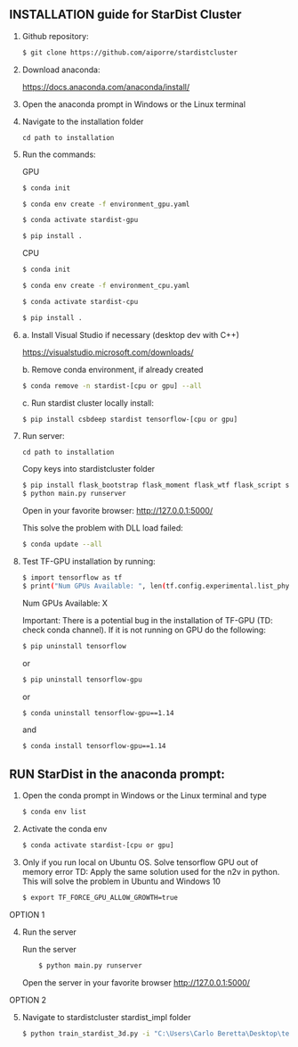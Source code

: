 ## INSTALLATION guide for StarDist Cluster
1. Github repository:
    ```sh
	$ git clone https://github.com/aiporre/stardistcluster
    ```
2. Download anaconda:

	https://docs.anaconda.com/anaconda/install/

3. Open the anaconda prompt in Windows or the Linux terminal

4. Navigate to the installation folder

	`cd path to installation`


5. Run the commands:

	GPU

	```sh
    $ conda init

	$ conda env create -f environment_gpu.yaml

	$ conda activate stardist-gpu

	$ pip install .
	```

	CPU
	```sh
	$ conda init

	$ conda env create -f environment_cpu.yaml

	$ conda activate stardist-cpu

	$ pip install .
	```
6.
	a. Install Visual Studio if necessary (desktop dev with C++)

	https://visualstudio.microsoft.com/downloads/
	
	b. Remove conda environment, if already created
	```sh
	$ conda remove -n stardist-[cpu or gpu] --all
	```

	c. Run stardist cluster locally install:
	```sh
	$ pip install csbdeep stardist tensorflow-[cpu or gpu]
	```

7. Run server:
	
    `cd path to installation`

	Copy keys into stardistcluster folder

    ```sh
    $ pip install flask_bootstrap flask_moment flask_wtf flask_script scp email_validator
    $ python main.py runserver
    ```

	Open in your favorite browser: http://127.0.0.1:5000/

	This solve the problem with DLL load failed:

    ```sh
    $ conda update --all
    ```
8. Test TF-GPU installation by running:
    ```sh
    $ import tensorflow as tf
    $ print("Num GPUs Available: ", len(tf.config.experimental.list_physical_devices('GPU')))
    ```
	Num GPUs Available: X

	Important: There is a potential bug in the installation of TF-GPU (TD: check conda channel).
	If it is not running on GPU do the following:
    ```sh
	$ pip uninstall tensorflow
    ```
	or 
    ```sh
	$ pip uninstall tensorflow-gpu
    ```
	or
    ```sh
	$ conda uninstall tensorflow-gpu==1.14
    ```
	and
    ```sh
	$ conda install tensorflow-gpu==1.14
    ```

## RUN StarDist in the anaconda prompt:

1. Open the conda prompt in Windows or the Linux terminal and type

    ```sh
    $ conda env list
    ```
2. Activate the conda env

    ```sh
    $ conda activate stardist-[cpu or gpu]
    ```
3. Only if you run local on Ubuntu OS. Solve tensorflow GPU out of memory error
   TD: Apply the same solution used for the n2v in python. This will solve the problem in Ubuntu and Windows 10

	```sh
	$ export TF_FORCE_GPU_ALLOW_GROWTH=true
	```

OPTION 1

4. Run the server

	Run the server
	```sh
		$ python main.py runserver
	```

	Open the server in your favorite browser http://127.0.0.1:5000/
	

OPTION 2

5. Navigate to stardistcluster stardist_impl folder 

	```sh
	$ python train_stardist_3d.py -i "C:\Users\Carlo Beretta\Desktop\test" --image-folder raw --labels-folder label -m modelTest -n "C:\Users\Carlo Beretta\Desktop\test" --patch_size 24 96 96
	```